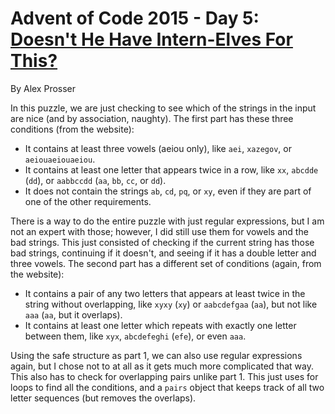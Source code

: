 # Advent of Code 2015 - Day 5: [Doesn't He Have Intern-Elves For This?](https://adventofcode.com/2015/day/5)
By Alex Prosser

In this puzzle, we are just checking to see which of the strings in the input are nice (and by association, naughty). The first part has these three conditions (from the website):

* It contains at least three vowels (aeiou only), like `aei`, `xazegov`, or `aeiouaeiouaeiou`.
* It contains at least one letter that appears twice in a row, like `xx`, `abcdde` (`dd`), or `aabbccdd` (`aa`, `bb`, `cc`, or `dd`).
* It does not contain the strings `ab`, `cd`, `pq`, or `xy`, even if they are part of one of the other requirements.

There is a way to do the entire puzzle with just regular expressions, but I am not an expert with those; however, I did still use them for vowels and the bad strings. This just consisted of checking if the current string has those bad strings, continuing if it doesn't, and seeing if it has a double letter and three vowels. The second part has a different set of conditions (again, from the website):

* It contains a pair of any two letters that appears at least twice in the string without overlapping, like `xyxy` (`xy`) or `aabcdefgaa` (`aa`), but not like `aaa` (`aa`, but it overlaps).
* It contains at least one letter which repeats with exactly one letter between them, like `xyx`, `abcdefeghi` (`efe`), or even `aaa`.

Using the safe structure as part 1, we can also use regular expressions again, but I chose not to at all as it gets much more complicated that way. This also has to check for overlapping pairs unlike part 1. This just uses for loops to find all the conditions, and a `pairs` object that keeps track of all two letter sequences (but removes the overlaps). 